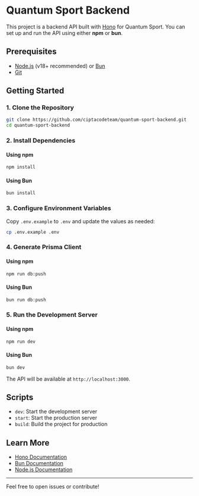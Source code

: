# Quantum Sport Backend

This project is a backend API built with [Hono](https://hono.dev/) for Quantum Sport. You can set up and run the API using either **npm** or **bun**.

## Prerequisites

- [Node.js](https://nodejs.org/) (v18+ recommended) or [Bun](https://bun.sh/)
- [Git](https://git-scm.com/)

## Getting Started

### 1. Clone the Repository

```bash
git clone https://github.com/ciptacodeteam/quantum-sport-backend.git
cd quantum-sport-backend
```

### 2. Install Dependencies

#### Using npm

```bash
npm install
```

#### Using Bun

```bash
bun install
```

### 3. Configure Environment Variables

Copy `.env.example` to `.env` and update the values as needed:

```bash
cp .env.example .env
```

### 4. Generate Prisma Client

#### Using npm

```bash
npm run db:push
```

#### Using Bun

```bash
bun run db:push
```

### 5. Run the Development Server

#### Using npm

```bash
npm run dev
```

#### Using Bun

```bash
bun dev
```

The API will be available at `http://localhost:3000`.

## Scripts

- `dev`: Start the development server
- `start`: Start the production server
- `build`: Build the project for production

## Learn More

- [Hono Documentation](https://hono.dev/)
- [Bun Documentation](https://bun.sh/docs)
- [Node.js Documentation](https://nodejs.org/en/docs/)

---

Feel free to open issues or contribute!
